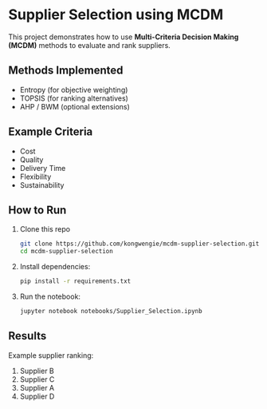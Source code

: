 # Supplier Selection using MCDM

This project demonstrates how to use **Multi-Criteria Decision Making (MCDM)** 
methods to evaluate and rank suppliers.

## Methods Implemented
- Entropy (for objective weighting)
- TOPSIS (for ranking alternatives)
- AHP / BWM (optional extensions)

## Example Criteria
- Cost
- Quality
- Delivery Time
- Flexibility
- Sustainability

## How to Run
1. Clone this repo
   ```bash
   git clone https://github.com/kongwengie/mcdm-supplier-selection.git
   cd mcdm-supplier-selection
   ```

2. Install dependencies:
   ```bash
   pip install -r requirements.txt
   ```

3. Run the notebook:
   ```bash
   jupyter notebook notebooks/Supplier_Selection.ipynb
   ```

## Results
Example supplier ranking:
1. Supplier B
2. Supplier C
3. Supplier A
4. Supplier D

